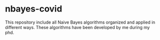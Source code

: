# nbayes-covid
This repository include all Naive Bayes algorithms organized and applied in different ways. These algorithms have been developed by me during my phd.
